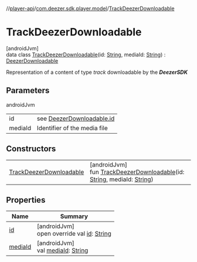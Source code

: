 //[player-api](../../../index.md)/[com.deezer.sdk.player.model](../index.md)/[TrackDeezerDownloadable](index.md)

# TrackDeezerDownloadable

[androidJvm]\
data class [TrackDeezerDownloadable](index.md)(id: [String](https://kotlinlang.org/api/latest/jvm/stdlib/kotlin/-string/index.html), mediaId: [String](https://kotlinlang.org/api/latest/jvm/stdlib/kotlin/-string/index.html)) : [DeezerDownloadable](../-deezer-downloadable/index.md)

Representation of a content of type _track_ downloadable by the **_DeezerSDK_**

## Parameters

androidJvm

|         |                                                            |
| ------- | ---------------------------------------------------------- |
| id      | see [DeezerDownloadable.id](../-deezer-downloadable/id.md) |
| mediaId | Identifier of the media file                               |

## Constructors

|                                                          |                                                                                                                                                                                                                                                                |
| -------------------------------------------------------- | -------------------------------------------------------------------------------------------------------------------------------------------------------------------------------------------------------------------------------------------------------------- |
| [TrackDeezerDownloadable](-track-deezer-downloadable.md) | [androidJvm]<br/>fun [TrackDeezerDownloadable](-track-deezer-downloadable.md)(id: [String](https://kotlinlang.org/api/latest/jvm/stdlib/kotlin/-string/index.html), mediaId: [String](https://kotlinlang.org/api/latest/jvm/stdlib/kotlin/-string/index.html)) |

## Properties

| Name                   | Summary                                                                                                                          |
| ---------------------- | -------------------------------------------------------------------------------------------------------------------------------- |
| [id](id.md)            | [androidJvm]<br/>open override val [id](id.md): [String](https://kotlinlang.org/api/latest/jvm/stdlib/kotlin/-string/index.html) |
| [mediaId](media-id.md) | [androidJvm]<br/>val [mediaId](media-id.md): [String](https://kotlinlang.org/api/latest/jvm/stdlib/kotlin/-string/index.html)    |
